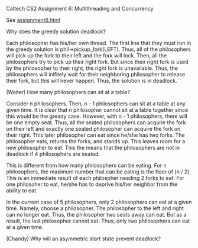 Caltech CS2 Assignment 6: Multithreading and Concurrency

See [assignment6.html](http://htmlpreview.github.io/?https://github.com/caltechcs2/concurrency/blob/master/assignment6.html)

Why does the greedy solution deadlock?

Each philosopher has his/her own thread. The first line that they must run
in the greedy solution is phil->pickup_fork(LEFT). Thus, all of the 
philosophers will pick up the fork to their left and the fork will lock.
Then, all the philosophers try to pick up their right fork. But since their
right fork is used by the philosopher to their right, the right fork is
unavailable. Thus, the philosophers will inifitely wait for their neighboring
philosopher to release their fork, but this will never happen. Thus, the 
solution is in deadlock.



(Waiter) How many philosophers can sit at a table?

Consider n philosophers. Then, n - 1 philosophers can sit at a table at
any given time. It is clear that n philosopher cannot sit at a table
together since this would be the gready case. However, with n - 1 
philosophers, there will be one empty seat. Thus, all the seated philosophers
can acquire the fork on their left and exactly one seated philosopher can
acquire the fork on their right. This later philosopher can eat since he/she
has two forks. The philosopher eats, returns the forks, and stands up. This
leaves room for a new philosopher to eat. This the means that the philosophers
are not in deadlock if 4 philosophers are seated.

This is different from how many philosophers can be eating. For n
philosophers, the maximum number that can be eating is the floor of (n / 2).
This is an immediate result of each philospher needing 2 forks to eat. 
For one philosoher to eat, he/she has to deprive his/her neighbor from the
ability to eat. 

In the current case of 5 philosophers, only 2 philosophers can eat at a given
time. Namely, choose a philosopher. The philosopher to the left and right can
no longer eat. Thus, the philosopher two seats away can eat. But as a result,
the last philosopher cannot eat. Thus, only two philosophers can eat at a
given time.



(Chandy) Why will an asymmetric start state prevent deadlock?
